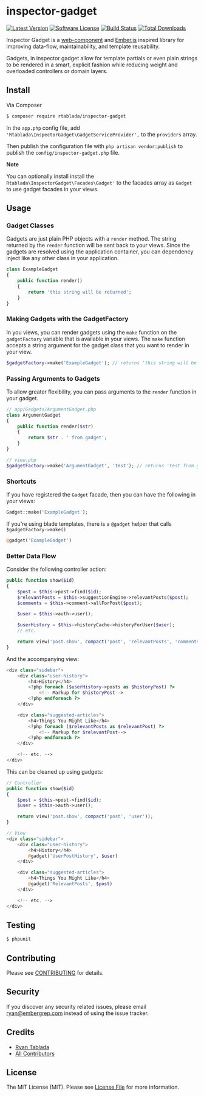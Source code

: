 # inspector-gadget

[![Latest Version](https://img.shields.io/github/release/rtablada/inspector-gadget.svg?style=flat-square)](https://github.com/rtablada/inspector-gadget/releases)
[![Software License](https://img.shields.io/badge/license-MIT-brightgreen.svg?style=flat-square)](LICENSE.md)
[![Build Status](https://img.shields.io/travis/rtablada/inspector-gadget/master.svg?style=flat-square)](https://travis-ci.org/rtablada/inspector-gadget)
[![Total Downloads](https://img.shields.io/packagist/dt/rtablada/inspector-gadget.svg?style=flat-square)](https://packagist.org/packages/rtablada/inspector-gadget)

Inspector Gadget is a [web-component](https://css-tricks.com/modular-future-web-components/) and [Ember.js](http://emberjs.com) inspired library for improving data-flow, maintainability, and template reusability.

Gadgets, in inspector gadget allow for template partials or even plain strings to be rendered in a smart, explicit fashion while reducing weight and overloaded controllers or domain layers.

## Install

Via Composer

``` bash
$ composer require rtablada/inspector-gadget
```

In the `app.php` config file, add `'Rtablada\InspectorGadget\GadgetServiceProvider',` to the `providers` array.

Then publish the configuration file with `php artisan vendor:publish` to publish the `config/inspector-gadget.php` file.

**Note**

You can optionally install install the `Rtablada\InspectorGadget\Facades\Gadget'` to the facades array as `Gadget` to use gadget facades in your views.

## Usage

### Gadget Classes

Gadgets are just plain PHP objects with a `render` method.
The string returned by the `render` function will be sent back to your views.
Since the gadgets are resolved using the application container, you can dependency inject like any other class in your application.

```php
class ExampleGadget
{
    public function render()
    {
        return 'this string will be returned';
    }
}
```

### Making Gadgets with the GadgetFactory

In you views, you can render gadgets using the `make` function on the `gadgetFactory` variable that is available in your views.
The `make` function accepts a string argument for the gadget class that you want to render in your view.

```php
$gadgetFactory->make('ExampleGadget'); // returns 'this string will be returned'
```

### Passing Arguments to Gadgets

To allow greater flexibility, you can pass arguments to the `render` function in your gadget.

```php
// app/Gadgets/ArgumentGadget.php
class ArgumentGadget
{
    public function render($str)
    {
        return $str . ' from gadget';
    }
}

// view.php
$gadgetFactory->make('ArgumentGadget', 'test'); // returns 'test from gadget'
```

### Shortcuts

If you have registered the `Gadget` facade, then you can have the following in your views:

```php
Gadget::make('ExampleGadget');
```

If you're using blade templates, there is a `@gadget` helper that calls `$gadgetFactory->make()`

```php
@gadget('ExampleGadget')
```

### Better Data Flow

Consider the following controller action:

``` php
public function show($id)
{
    $post = $this->post->find($id);
    $relevantPosts = $this->suggestionEngine->relevantPosts($post);
    $comments = $this->comment->allForPost($post);

    $user = $this->auth->user();

    $userHistory = $this->historyCache->historyForUser($user);
    // etc.

    return view('post.show', compact('post', 'relevantPosts', 'comments', 'user', 'userHistory', '...'));
}
```

And the accompanying view:

```php
<div class="sidebar">
    <div class="user-history">
        <h4>History</h4>
        <?php foreach ($userHistory->posts as $historyPost) ?>
            <!-- Markup for $historyPost-->
        <?php endforeach ?>
    </div>

    <div class="suggested-articles">
        <h4>Things You Might Like</h4>
        <?php foreach ($relevantPosts as $relevantPost) ?>
            <!-- Markup for $relevantPost-->
        <?php endforeach ?>
    </div>

    <!-- etc. -->
</div>
```

This can be cleaned up using gadgets:

```php
// Controller
public function show($id)
{
    $post = $this->post->find($id);
    $user = $this->auth->user();

    return view('post.show', compact('post', 'user'));
}
```

```php
// View
<div class="sidebar">
    <div class="user-history">
        <h4>History</h4>
        @gadget('UserPostHistory', $user)
    </div>

    <div class="suggested-articles">
        <h4>Things You Might Like</h4>
        @gadget('RelevantPosts', $post)
    </div>

    <!-- etc. -->
</div>
```

## Testing

``` bash
$ phpunit
```

## Contributing

Please see [CONTRIBUTING](CONTRIBUTING.md) for details.

## Security

If you discover any security related issues, please email ryan@embergrep.com instead of using the issue tracker.

## Credits

- [Ryan Tablada](https://github.com/rtablada)
- [All Contributors](../../contributors)

## License

The MIT License (MIT). Please see [License File](LICENSE.md) for more information.
